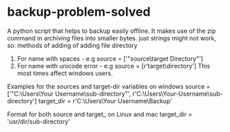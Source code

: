 # backup-problem-solved
A python script that helps to backup easily offline.
It makes use of the zip command in archiving files into smaller bytes.
just strings might not work, so:
methods of adding of adding file directory
1. For name with spaces - e.g source = ['"source\\target Directory"']
2. For name with unicode error - e.g source = [r'target\directory']
This most times affect windows users.

Examples for the sources and target-dir variables on windows
source = ['"C:\\Users\\Your Username\\sub-directory"', r'C:\Users\Your-Username\sub-directory']
target_dir = r'C:\Users\Your Username\Backup'

Format for both source and target_ on Linux and mac
target_dir = 'usr/dir/sub-directory'
